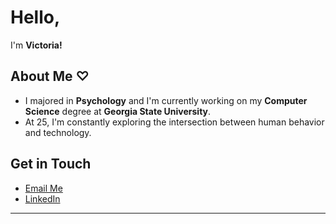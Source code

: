 # Hello,

I'm **Victoria!**

## About Me ♡

- I majored in **Psychology** and I'm currently working on my **Computer Science** degree at **Georgia State University**.
- At 25, I'm constantly exploring the intersection between human behavior and technology.

## Get in Touch

-  [Email Me](mailto:vrobles3@student.gsu.edu)
-  [LinkedIn](https://www.linkedin.com/in/victoriarobles3/)

---

